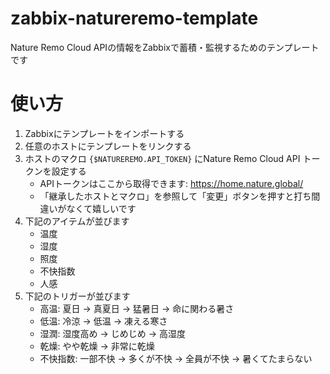 # zabbix-natureremo-template
Nature Remo Cloud APIの情報をZabbixで蓄積・監視するためのテンプレートです

# 使い方
1. Zabbixにテンプレートをインポートする
2. 任意のホストにテンプレートをリンクする
3. ホストのマクロ `{$NATUREREMO.API_TOKEN}` にNature Remo Cloud API トークンを設定する
   - APIトークンはここから取得できます: https://home.nature.global/
   - 「継承したホストとマクロ」を参照して「変更」ボタンを押すと打ち間違いがなくて嬉しいです
4. 下記のアイテムが並びます
   - 温度
   - 湿度
   - 照度
   - 不快指数
   - 人感
5. 下記のトリガーが並びます
   - 高温: 夏日 → 真夏日 → 猛暑日 → 命に関わる暑さ
   - 低温: 冷涼 → 低温 → 凍える寒さ
   - 湿潤: 湿度高め → じめじめ → 高湿度
   - 乾燥: やや乾燥 → 非常に乾燥
   - 不快指数: 一部不快 → 多くが不快 → 全員が不快 → 暑くてたまらない
